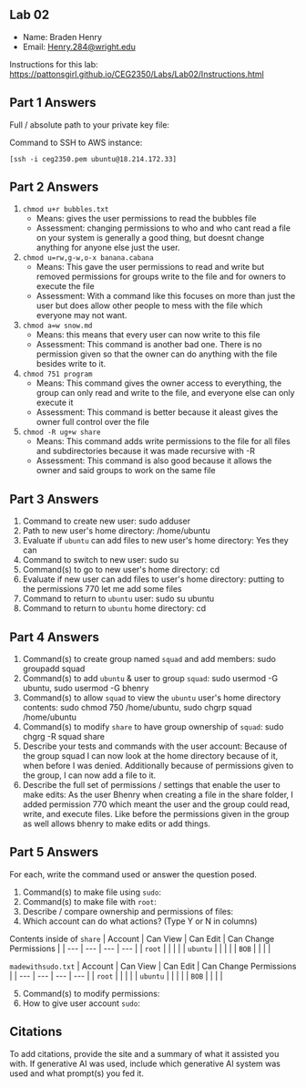 ## Lab 02

- Name: Braden Henry
- Email: Henry.284@wright.edu

Instructions for this lab: https://pattonsgirl.github.io/CEG2350/Labs/Lab02/Instructions.html

## Part 1 Answers

Full / absolute path to your private key file: 

Command to SSH to AWS instance:
```
[ssh -i ceg2350.pem ubuntu@18.214.172.33]
```

## Part 2 Answers

1. `chmod u+r bubbles.txt`
    - Means: gives the user permissions to read the bubbles file
    - Assessment: changing permissions to who and who cant read a file on your system is generally a good thing, but doesnt change anything for anyone else just the user.  
2. `chmod u=rw,g-w,o-x banana.cabana`
    - Means: This gave the user permissions to read and write but removed permissions for groups write to the file and for owners to execute the file
    - Assessment: With a command like this focuses on more than just the user but does allow other people to mess with the file which everyone may not want. 
3. `chmod a=w snow.md`
    - Means: this means that every user can now write to this file
    - Assessment: This command is another bad one. There is no permission given so that the owner can do anything with the file besides write to it. 
4. `chmod 751 program`
    - Means: This command gives the owner access to everything, the group can only read and write to the file, and everyone else can only execute it
    - Assessment: This command is better because it aleast gives the owner full control over the file
5. `chmod -R ug+w share`
    - Means: This command adds write permissions to the file for all files and subdirectories because it was made recursive with -R
    - Assessment: This command is also good because it allows the owner and said groups to work on the same file

## Part 3 Answers

1. Command to create new user: sudo adduser
2. Path to new user's home directory: /home/ubuntu
3. Evaluate if `ubuntu` can add files to new user's home directory: Yes they can
4. Command to switch to new user: sudo su
5. Command(s) to go to new user's home directory: cd
6. Evaluate if new user can add files to user's home directory: putting to the permissions 770 let me add some files
7. Command to return to `ubuntu` user: sudo su ubuntu
8. Command to return to `ubuntu` home directory: cd

## Part 4 Answers

1. Command(s) to create group named `squad` and add members: sudo groupadd squad
2. Command(s) to add `ubuntu` & user to group `squad`: sudo usermod -G ubuntu, sudo usermod -G bhenry
3. Command(s) to allow `squad` to view the `ubuntu` user's home directory contents: sudo chmod 750 /home/ubuntu, sudo chgrp squad /home/ubuntu
4. Command(s) to modify `share` to have group ownership of `squad`: sudo chgrg -R squad share
5. Describe your tests and commands with the user account: Because of the group squad I can now look at the home directory because of it, when before I was denied. Additionally because of permissions given to the group, I can now add a file to it. 
6. Describe the full set of permissions / settings that enable the user to make edits: As the user Bhenry when creating a file in the share folder, I added permission 770 which meant the user and the group could read, write, and execute files. Like before the permissions given in the group as well allows bhenry to make edits or add things.  

## Part 5 Answers

For each, write the command used or answer the question posed.

1. Command(s) to make file using `sudo`: 
2. Command(s) to make file with `root`:
3. Describe / compare ownership and permissions of files:
4. Which account can do what actions? (Type Y or N in columns)

Contents inside of `share`
| Account   | Can View  | Can Edit  | Can Change Permissions    |
| ---       | ---       | ---       | ---                       |
| `root`    |           |           |                           |
| `ubuntu`  |           |           |                           |
| `BOB`     |           |           |                           |

`madewithsudo.txt`
| Account   | Can View  | Can Edit  | Can Change Permissions    |
| ---       | ---       | ---       | ---                       |
| `root`    |           |           |                           |
| `ubuntu`  |           |           |                           |
| `BOB`     |           |           |                           |

5. Command(s) to modify permissions:
6. How to give user account `sudo`:

## Citations

To add citations, provide the site and a summary of what it assisted you with.  If generative AI was used, include which generative AI system was used and what prompt(s) you fed it.

 

